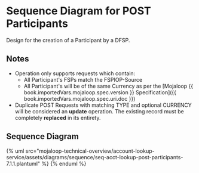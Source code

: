 # Sequence Diagram for POST Participants

Design for the creation of a Participant by a DFSP.

## Notes
- Operation only supports requests which contain:
    - All Participant's FSPs match the FSPIOP-Source
    - All Participant's will be of the same Currency as per the [Mojaloop {{ book.importedVars.mojaloop.spec.version }} Specification]({{ book.importedVars.mojaloop.spec.uri.doc }})
- Duplicate POST Requests with matching TYPE and optional CURRENCY will be considered an __update__ operation. The existing record must be completely **replaced** in its entirety. 

## Sequence Diagram

{% uml src="mojaloop-technical-overview/account-lookup-service/assets/diagrams/sequence/seq-acct-lookup-post-participants-7.1.1.plantuml" %}
{% enduml %}
